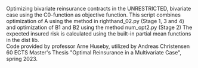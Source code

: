  Optimizing bivariate reinsurance contracts in the UNRESTRICTED, bivariate case using the C0-function as objective function. This script combines optimization of A using the method in righthand_02.py (Stage 1, 3 and 4) and optimization of B1 and B2 using the method num_opt2.py (Stage 2) The expected insured risk is calculated using the built-in partial mean functions in the dist lib.  
Code provided by professor Arne Huseby, utilized by Andreas Christensen 60 ECTS Master's Thesis "Optimal Reinsurance in a Multivariate Case", spring 2023.
